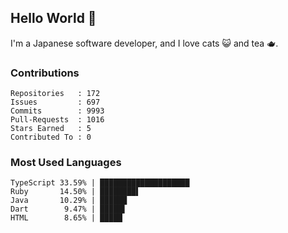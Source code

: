 ## Hello World 👋

I'm a Japanese software developer, and I love cats 😺 and tea 🫖.

### Contributions

    Repositories   : 172
    Issues         : 697
    Commits        : 9993
    Pull-Requests  : 1016
    Stars Earned   : 5
    Contributed To : 0

### Most Used Languages

    TypeScript 33.59% | ████████████████████
    Ruby       14.50% | ████████▌
    Java       10.29% | ██████
    Dart        9.47% | █████▌
    HTML        8.65% | █████
